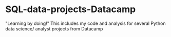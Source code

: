 # SQL-data-projects-Datacamp
"Learning by doing!" This includes my code and analysis for several Python data science/ analyst projects from Datacamp

